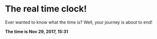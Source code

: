 # The real time clock!

Ever wanted to know what the time is? Well, your journey is about to end!

**The time is Nov 29, 2017, 15:31**